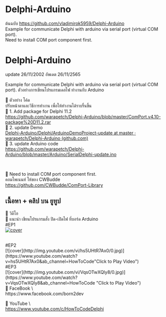 # Delphi-Arduino
ต้นฉบับ
https://github.com/vladimirok5959/Delphi-Arduino <br>
Example for communicate Delphi with arduino via serial port (virtual COM port). <br>
Need to install COM port component first. <br>

# Delphi-Arduino
update 26/11/2002 
อัพเดต 26/11/2565

Example for communicate Delphi with arduino via serial port (virtual COM port).
ตัวอย่างการเขียนโปรแกรมเดลไฟ ทำงานกับ Arduino

🔷 ตัวอย่าง โค้ด  <br>
ปรับหน้าตาและวิธีการทำงาน เพื่อให้ทำงานได้ราบรื่นขึ้น <br>
📌 1. Add package for Delphi 11.2 <br>
 https://github.com/warapetch/Delphi-Arduino/blob/master/ComPort.v4.10-package%20D11.2.rar <br>
📌 2. update Demo <br>
[Delphi-Arduino/Delphi/ArduinoDemoProject-update at master · warapetch/Delphi-Arduino (github.com)](https://github.com/warapetch/Delphi-Arduino/tree/master/Delphi/ArduinoDemoProject-update) <br>
📌 3. update  Arduino code <br>
https://github.com/warapetch/Delphi-Arduino/blob/master/Arduino/SerialDelphi-update.ino <br>

 <br>

🔷 Need to install COM port component first. <br>
คอมโพเนนท์ ให้ของ CWBudde  <br>
https://github.com/CWBudde/ComPort-Library <br>



## เนื้อหา + คลิป บน ยูทูป <br>
🔷 วิดีโอ <br>
📌 แนะนำ เขียนโปรแกรมสั่ง ปิด-เปิดไฟ ที่บอร์ด Arduino <br>
#EP1 <br>
[![cover](http://img.youtube.com/vi/bZ2gErVDES8/0.jpg)](https://www.youtube.com/watch?v=bZ2gErVDES8&ab_channel=HowToCode "Click to Play Video")

 <br>
#EP2 <br>
[![cover](http://img.youtube.com/vi/hs5UHtR7Ax0/0.jpg)](https://www.youtube.com/watch?v=hs5UHtR7Ax0&ab_channel=HowToCode"Click to Play Video")

 <br>
#EP3 <br>
[![cover](http://img.youtube.com/vi/VqsOTwXQly8/0.jpg)](https://www.youtube.com/watch?v=VqsOTwXQly8&ab_channel=HowToCode "Click to Play Video")

 <br>
🔷 FaceBook  \ <br>
https://www.facebook.com/born2dev <br>

🔷 YouTube  \ <br>
https://www.youtube.com/c/HowToCodeDelphi <br>

